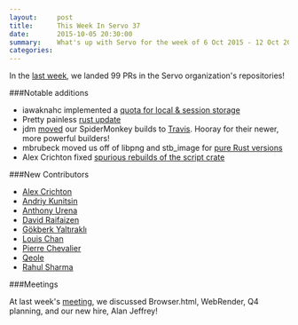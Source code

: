 ```yaml
---
layout:     post
title:      This Week In Servo 37
date:       2015-10-05 20:30:00
summary:    What's up with Servo for the week of 6 Oct 2015 - 12 Oct 2015
categories:
---
```


In the [last week](https://github.com/pulls?q=is%3Apr+is%3Amerged+closed%3A2015-10-05..2015-10-12+user%3Aservo),
we landed 99 PRs in the Servo organization's repositories!

###Notable additions

 - iawaknahc implemented a [quota for local & session storage](https://github.com/servo/servo/pull/7835)
 - Pretty painless [rust update](https://github.com/servo/servo/pull/7837)
 - jdm [moved](https://github.com/servo/mozjs/pull/57) our SpiderMonkey builds to [Travis](http://www.travis-ci.org). Hooray for their newer, more powerful builders!
 - mbrubeck moved us off of libpng and stb_image for [pure Rust versions](https://github.com/servo/servo/pull/7933)
 - Alex Crichton fixed [spurious rebuilds of the script crate](https://github.com/servo/servo/pull/7936)

###New Contributors

 - [Alex Crichton](https://github.com/alexcrichton)
 - [Andriy Kunitsin](https://github.com/kunitsyn)
 - [Anthony Urena](https://github.com/anthgur)
 - [David Raifaizen](https://github.com/craftytrickster)
 - [Gökberk Yaltıraklı](https://github.com/gkbrk)
 - [Louis Chan](https://github.com/iawaknahc)
 - [Pierre Chevalier](https://github.com/pierrechevalier83)
 - [Qeole](https://github.com/Qeole)
 - [Rahul Sharma](https://github.com/creativcoder)


###Meetings

At last week's [meeting](https://github.com/servo/servo/wiki/Meeting-2015-10-05), we discussed
Browser.html, WebRender, Q4 planning, and our new hire, Alan Jeffrey!

